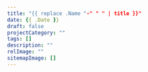 ```yaml
---
title: "{{ replace .Name "-" " " | title }}"
date: {{ .Date }}
draft: false
projectCategory: ""
tags: []
description: ""
relImage: ""
sitemapImage: []
---
```

